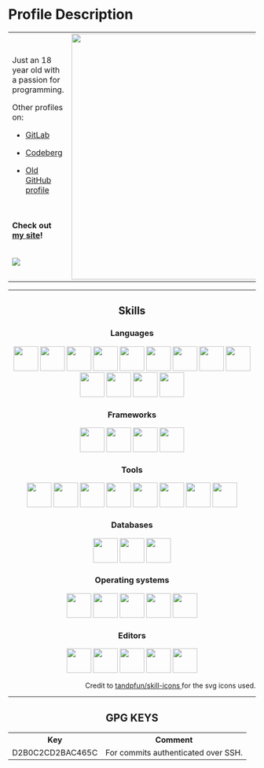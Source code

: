 <h1>Profile Description</h1>

<table align=center>
 <tr>
  <td>
  <p>
    Just an 18 year old with a passion for programming.
  </p>

  Other profiles on:
  
  - [GitLab](https://gitlab.com/1kill2steal)
  
  - [Codeberg](https://codeberg.org/1kill2steal)
  
  - [Old GitHub profile](https://github.com/1kill2steal)
  
  <br />

  <p>
    <b>
      Check out 
      <a href="https://1k2s.netlify.app" target="_blank">
        my site</a>!
    </b>
  </p>
  
  
  <br />

  <a href="https://github.com/1git2clone">
    <img
      src="https://github-readme-stats.vercel.app/api?username=1git2clone&show_icons=true&theme=tokyonight"
    />
  </a>
  
  </td>
  <td>
    <a href="https://github.com/1git2clone">
      <img
        height=500px
        src="https://github-readme-stats.vercel.app/api/top-langs/?username=1git2clone&hide=javascript,scss,css,html,php,lua,nushell,red,powershell,dockerfile&theme=tokyonight&show_icons=true"
      />
    </a>
  </td>
 </tr>
</table>

<hr>

<h2 align=center>Skills</h2>

<div align="center">
  <h3>Languages</h3>
  <img 
    height="50px"
    src="https://codeberg.org/1Kill2Steal/skill-icons/raw/branch/main/icons/Rust.svg"
  />
  <img
    height="50px"
    src="https://codeberg.org/1Kill2Steal/skill-icons/raw/branch/main/icons/TypeScript.svg"
  />
  <img
    height="50px"
    src="https://codeberg.org/1Kill2Steal/skill-icons/raw/branch/main/icons/JavaScript.svg"
  />
  <img
    height="50px"
    src="https://codeberg.org/1Kill2Steal/skill-icons/raw/branch/main/icons/Python-Dark.svg"
  />
  <img
    height="50px"
    src="https://codeberg.org/1Kill2Steal/skill-icons/raw/branch/main/icons/Bash-Dark.svg"
  />
  <img
    height="50px"
    src="https://codeberg.org/1Kill2Steal/skill-icons/raw/branch/main/icons/C.svg"
  />
  <img
    height="50px"
    src="https://codeberg.org/1Kill2Steal/skill-icons/raw/branch/main/icons/CPP.svg"
  />
  <img
    height="50px"
    src="https://codeberg.org/1Kill2Steal/skill-icons/raw/branch/main/icons/Kotlin-Dark.svg"
  />
  <img
    height="50px"
    src="https://codeberg.org/1Kill2Steal/skill-icons/raw/branch/main/icons/PHP-Dark.svg"
  />
  <img
    height="50px"
    src="https://codeberg.org/1Kill2Steal/skill-icons/raw/branch/main/icons/CSS.svg"
  />
  <img
    height="50px"
    src="https://codeberg.org/1Kill2Steal/skill-icons/raw/branch/main/icons/Sass.svg"
  />
  <img
    height="50px"
    src="https://codeberg.org/1Kill2Steal/skill-icons/raw/branch/main/icons/Markdown-Light.svg"
  />
  <img
    height="50px"
    src="https://codeberg.org/1Kill2Steal/skill-icons/raw/branch/main/icons/HTML.svg"
  />
</div>

<div align="center">
  <h3>Frameworks</h3>
  <img
    height="50px"
    src="https://codeberg.org/1Kill2Steal/skill-icons/raw/branch/main/icons/Yew-Light.svg"
  />
  <img
    height="50px"
    src="https://codeberg.org/1Kill2Steal/skill-icons/raw/branch/main/icons/Actix-Dark.svg"
  />
  <img
    height="50px"
    src="https://codeberg.org/1Kill2Steal/skill-icons/raw/branch/main/icons/React-Dark.svg"
  />
  <img
    height="50px"
    src="https://codeberg.org/1Kill2Steal/skill-icons/raw/branch/main/icons/TailwindCSS-Dark.svg"
  />
</div>

<div align="center">
  <h3>Tools</h3>
  <img
    height="50px"
    src="https://codeberg.org/1Kill2Steal/skill-icons/raw/branch/main/icons/Git.svg"
  />
  <img
    height="50px"
    src="https://codeberg.org/1Kill2Steal/skill-icons/raw/branch/main/icons/GithubActions-Light.svg"
  />
  <img
    height="50px"
    src="https://codeberg.org/1Kill2Steal/skill-icons/raw/branch/main/icons/Vite-Dark.svg"
  />
  <img
    height="50px"
    src="https://codeberg.org/1Kill2Steal/skill-icons/raw/branch/main/icons/Docker.svg"
  />
  <img
    height="50px"
    src="https://codeberg.org/1Kill2Steal/skill-icons/raw/branch/main/icons/NodeJS-Light.svg"
  />
  <img
    height="50px"
    src="https://codeberg.org/1Kill2Steal/skill-icons/raw/branch/main/icons/Npm-Light.svg"
  />
  <img
    height="50px"
    src="https://codeberg.org/1Kill2Steal/skill-icons/raw/branch/main/icons/Yarn-Light.svg"
  />
  <img
    height="50px"
    src="https://codeberg.org/1Kill2Steal/skill-icons/raw/branch/main/icons/Netlify-Light.svg"
  />
</div>

<div align="center">
  <h3>Databases</h3>
  <img
    height="50px"
    src="https://codeberg.org/1Kill2Steal/skill-icons/raw/branch/main/icons/MySQL-Light.svg"
  />
  <img
    height="50px"
    src="https://codeberg.org/1Kill2Steal/skill-icons/raw/branch/main/icons/SQLite.svg"
  />
  <img
    height="50px"
    src="https://codeberg.org/1Kill2Steal/skill-icons/raw/branch/main/icons/MongoDB.svg"
  />
</div>

<div align="center">
  <h3>Operating systems</h3>
  <img
    height="50px"
    src="https://codeberg.org/1Kill2Steal/skill-icons/raw/branch/main/icons/Windows-Light.svg"
  />
  <img
    height="50px"
    src="https://codeberg.org/1Kill2Steal/skill-icons/raw/branch/main/icons/Linux-Light.svg"
  />
  <img
    height="50px"
    src="https://codeberg.org/1Kill2Steal/skill-icons/raw/branch/main/icons/Mint-Light.svg"
  />
  <img
    height="50px"
    src="https://codeberg.org/1Kill2Steal/skill-icons/raw/branch/main/icons/Ubuntu-Light.svg"
  />
  <img
    height="50px"
    src="https://codeberg.org/1Kill2Steal/skill-icons/raw/branch/main/icons/Arch-Dark.svg"
  />
</div>

<div align="center">
  <h3>Editors</h3>
  <img
    height="50px"
    src="https://codeberg.org/1Kill2Steal/skill-icons/raw/branch/main/icons/NeoVim-Dark.svg"
  />
  <img
    height="50px"
    src="https://codeberg.org/1Kill2Steal/skill-icons/raw/branch/main/icons/VIM-Dark.svg"
  />
  <img
    height="50px"
    src="https://codeberg.org/1Kill2Steal/skill-icons/raw/branch/main/icons/VSCode-Dark.svg"
  />
  <img
    height="50px"
    src="https://codeberg.org/1Kill2Steal/skill-icons/raw/branch/main/icons/VSCodium-Dark.svg"
  />
  <img
    height="50px"
    src="https://codeberg.org/1Kill2Steal/skill-icons/raw/branch/main/icons/AndroidStudio-Dark.svg"
  />
</div>

<p></p>
<p align="right">
  Credit to 
  <a href="https://github.com/tandpfun/skill-icons/" target="_blank">
    tandpfun/skill-icons
  </a>
  for the svg icons used.
</p>

<hr>

<h2 align=center>GPG KEYS</h2>

<table align=center>
  <th>
    Key
  </th>
  <th>
    Comment
  </th>
  <tr>
    <td>
      D2B0C2CD2BAC465C
    </td>
    <td>
      For commits authenticated over SSH.
    </td>
  </tr>
</table>
